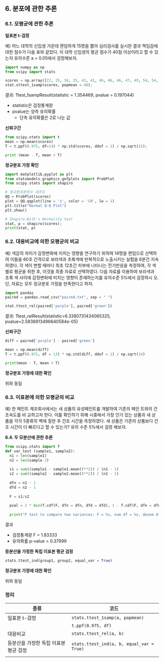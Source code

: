 ## 6. 분포에 관한 추론

### 6.1. 모평균에 관한 추론

**일표본 t-검정**

예) 어느 대학의 신입생 가운데 랜덤하게 15명을 뽑아 심리검사를 실시한 결과 책임감에 대한 점수가 다음 표와 같았다. 이 대학 신입생의 평균 점수가 40점 이상이라고 할 수 있는지 유의수준 a = 0.05에서 검정해보자.

```python
import numpy as np
from scipy import stats

scores = np.array([22, 25, 34, 35, 41, 41, 46, 46, 46, 47, 49, 54, 54, 59, 60])
stat.sttest_1samp(scores, popmean = 40);
```

결과: Ttest_1sampResult(statistic = 1.354469, pvalue = 0.197044)

- statistic은 검정통계량
- pvalue는 양측 유의확률
  - 단측 유의확률은 2로 나눈 값

**신뢰구간**

```python
from scipy.stats import t
mean = np.mean(scores) 
T = t.ppf(0.975, df=14) * np.std(scores, ddof = 1) / np.sqrt(15);

print (mean - T, mean + T)
```

**정규분포 가정 확인**

```python
import matplotlib.pyplot as plt
from statsmodels.graphics.gofplots import ProbPlot
from scipy.stats import shapiro

# 정규분포분위수 대조도
QQ = ProbPlot(scores)
plot = QQ.qqplot(line = 's', color = 'C0', lw = 1)
plt.title("Normal Q-Q Plot")
plt.show()

# Shapiro-Wilk's Normality test
stat, p = shapiro(scores);
print(stat, p)
```



### 6.2. 대응비교에 의한 모평균의 비교

예) 색감의 차이가 감정변화에 미치는 영향을 연구하기 위하여 14명을 랜덤으로 선택하여 이들을 60초 간격으로 보라색과 초록색에 반복적으로 노출시키는 실험을 6분간 지속하였다. 각 색이 변할 때마다 최초 12초간 피부에 나타나는 전기반응을 측정하여, 각 색 별로 평균을 취한 후, 이것을 최종 자료로 선택하였다. 다음 자료를 이용하여 보라색과 초록 색 사이에 감정변화에 미치는 영향이 존재하는지를 유의수준 5%에서 검정하시 오. 단, 자료는 모두 정규분포 가정을 만족한다고 하자.

```python
import pandas
paired = pandas.read_csv("paired.txt", sep = " ")

stat.ttest_rel(paired['purple'], paired['green'])
```

결과: Ttest_relResult(statistic=6.3380731434065325, pvalue=2.5838913496640584e-05)

**신뢰구간**

```python
diff = paired['purple'] - paired['green']

mean = np.mean(diff)
T = t.ppf(0.975, df = 13) * np.std(diff, ddof = 1) / np.sqrt(14)

print(mean - T, mean + T)
```

**정규분포 가정에 대한 확인**

위와 동일



### 6.3. 이표본에 의한 모평균의 비교

예) 한 페인트 제조회사에서는 새 상품의 유성페인트를 개발하여 기존의 페인 트와의 건조속도를 비 교하고자 한다. 이를 확인하기 위해 시중에서 가장 인기 있는 상품과 새 상품을 각각 5종류의 벽에 칠한 후 건조 시간을 측정하였다. 새 상품은 기존의 상품보다 건조 시간이 더 빠르다고 할 수 있는가? 유의 수준 5%에서 검정 해보자. 

**6.4. 두 모분산에 관한 추론**

```python
from scipy.stats import f
def var_test (sample1, sample2): 
  n1 = len(sample1)
  n2 = len(sample 2)
  
  s1 = sum((sample1 - sample1.mean()**2)) / (n1 - 1)
  s2 = sum((sample2 - sample2.mean()**2)) / (n2 - 1)
  
  dfn = n1 - 1
  dfd = n2 - 1
  
  F = s1/s2
  
  pval = 2 * min(f.cdf(F, dfn = dfn, dfd = dfd), 1 - f.cdf(F, dfn = dfn, dfd = dfd))
  
  print("F test to compare two variances: F = %s, num df = %s, denom df = %s, p-value = %s" % (round(F, 5), dfn, dfd, round(pval, 5)))
```

결과 

- 검정통계량 F = 1.83333 
- 유의확률 p-value = 0.37999

**등분산을 가정한 독립 이표본 평균 검정**

```python
stats.ttest_ind(group1, group2, equal_var = True)
```

**정규분포 가정에 대한 확인**

위와 동일

### 

### 정리

| 종류                                  | 코드                                      |
| ------------------------------------- | ----------------------------------------- |
| 일표본 t-검정                         | `stats.ttest_1samp(a, popmean)`           |
|                                       | `t.ppf(0.975, df)`                        |
| 대응비교                              | `stats.ttest_rel(a, b)`                   |
| 등분산을 가정한 독립 이표본 평균 검정 | `stats.ttest_ind(a, b, equal_var = True)` |
|                                       |                                           |


